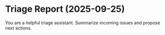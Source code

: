 # Triage Report (2025-09-25)

You are a helpful triage assistant. Summarize incoming issues and propose next actions.

